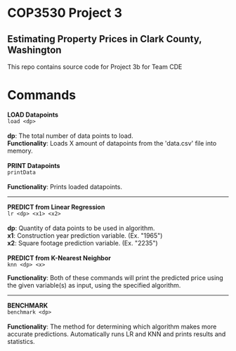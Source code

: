 # COP3530 Project 3
## Estimating Property Prices in Clark County, Washington
This repo contains source code for Project 3b for Team CDE

# Commands
**LOAD Datapoints**\
```load <dp>```\
\
**dp**: The total number of data points to load.\
**Functionality**: Loads X amount of datapoints from the 'data.csv' file into memory.\
\
**PRINT Datapoints**\
```printData```\
\
**Functionality**: Prints loaded datapoints.

---

**PREDICT from Linear Regression**\
```lr <dp> <x1> <x2>```\
\
**dp**: Quantity of data points to be used in algorithm.\
**x1**: Construction year prediction variable. (Ex. "1965")\
**x2**: Square footage prediction variable. (Ex. "2235")\
\
**PREDICT from K-Nearest Neighbor**\
```knn <dp> <x>```

**Functionality**: Both of these commands will print the predicted price using the given variable(s) as input, using the specified algorithm.

---

**BENCHMARK**\
```benchmark <dp>```\
\
**Functionality**: The method for determining which algorithm makes more accurate predictions. Automatically runs LR and KNN and prints results and statistics.
